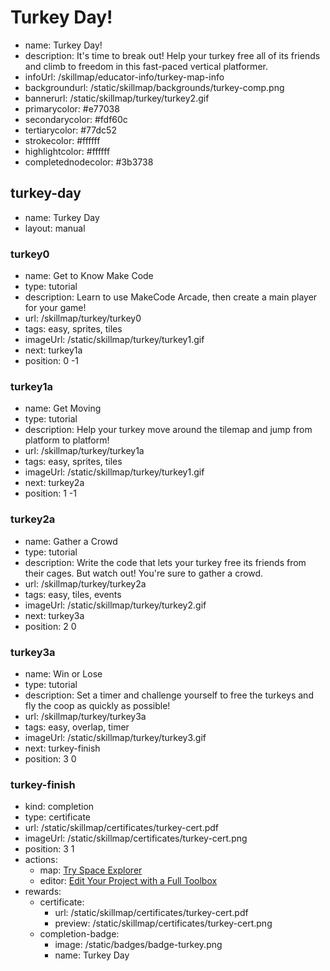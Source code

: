 # Turkey Day!
* name: Turkey Day!
* description: It's time to break out! Help your turkey free all of its friends and climb to freedom in this fast-paced vertical platformer.
* infoUrl: /skillmap/educator-info/turkey-map-info
* backgroundurl: /static/skillmap/backgrounds/turkey-comp.png
* bannerurl: /static/skillmap/turkey/turkey2.gif
* primarycolor: #e77038
* secondarycolor: #fdf60c
* tertiarycolor: #77dc52
* strokecolor: #ffffff
* highlightcolor: #ffffff
* completednodecolor: #3b3738

## turkey-day
* name: Turkey Day
* layout: manual

### turkey0
* name: Get to Know Make Code
* type: tutorial
* description: Learn to use MakeCode Arcade, then create a main player for your game!
* url: /skillmap/turkey/turkey0
* tags: easy, sprites, tiles
* imageUrl: /static/skillmap/turkey/turkey1.gif
* next: turkey1a
* position: 0 -1

### turkey1a
* name: Get Moving
* type: tutorial
* description: Help your turkey move around the tilemap and jump from platform to platform!
* url: /skillmap/turkey/turkey1a
* tags: easy, sprites, tiles
* imageUrl: /static/skillmap/turkey/turkey1.gif
* next: turkey2a
* position: 1 -1

### turkey2a
* name: Gather a Crowd
* type: tutorial
* description: Write the code that lets your turkey free its friends from their cages. But watch out!  You're sure to gather a crowd.
* url: /skillmap/turkey/turkey2a
* tags: easy, tiles, events
* imageUrl: /static/skillmap/turkey/turkey2.gif
* next: turkey3a
* position: 2 0

### turkey3a
* name: Win or Lose
* type: tutorial
* description: Set a timer and challenge yourself to free the turkeys and fly the coop as quickly as possible!
* url: /skillmap/turkey/turkey3a
* tags: easy, overlap, timer
* imageUrl: /static/skillmap/turkey/turkey3.gif
* next: turkey-finish
* position: 3 0


### turkey-finish
* kind: completion
* type: certificate
* url: /static/skillmap/certificates/turkey-cert.pdf
* imageUrl: /static/skillmap/certificates/turkey-cert.png
* position: 3 1
* actions:
    * map: [Try Space Explorer](/skillmap/space)
    * editor: [Edit Your Project with a Full Toolbox](/)
* rewards:
    * certificate:
        * url: /static/skillmap/certificates/turkey-cert.pdf
        * preview: /static/skillmap/certificates/turkey-cert.png
    * completion-badge:
        * image: /static/badges/badge-turkey.png
        * name: Turkey Day


